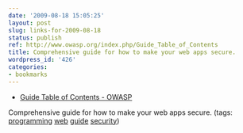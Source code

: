 ```yaml
---
date: '2009-08-18 15:05:25'
layout: post
slug: links-for-2009-08-18
status: publish
ref: http://www.owasp.org/index.php/Guide_Table_of_Contents
title: Comprehensive guide for how to make your web apps secure.
wordpress_id: '426'
categories:
- bookmarks
---
```


  * [Guide Table of Contents - OWASP](http://www.owasp.org/index.php/Guide_Table_of_Contents)


Comprehensive guide for how to make your web apps secure. (tags: [programming](http://delicious.com/eob/programming) [web](http://delicious.com/eob/web) [guide](http://delicious.com/eob/guide) [security](http://delicious.com/eob/security))



